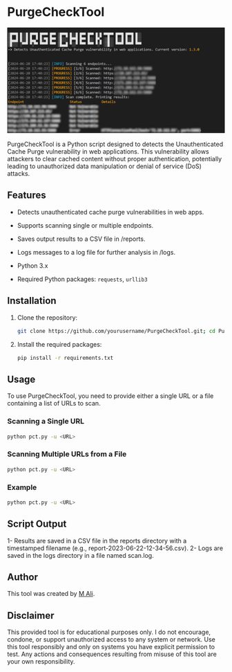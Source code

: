 # PurgeCheckTool

![Banner](screens/screen.jpg)

PurgeCheckTool is a Python script designed to detects the Unauthenticated Cache Purge vulnerability in web applications. This vulnerability allows attackers to clear cached content without proper authentication, potentially leading to unauthorized data manipulation or denial of service (DoS) attacks.

## Features

- Detects unauthenticated cache purge vulnerabilities in web apps.
- Supports scanning single or multiple endpoints.
- Saves output results to a CSV file in /reports.
- Logs messages to a log file for further analysis in /logs.

- Python 3.x
- Required Python packages: `requests`, `urllib3`

## Installation

1. Clone the repository:

    ```bash
    git clone https://github.com/yourusername/PurgeCheckTool.git; cd PurgeCheckTool
    ```

2. Install the required packages:

    ```bash
    pip install -r requirements.txt
    ```

## Usage

To use PurgeCheckTool, you need to provide either a single URL or a file containing a list of URLs to scan.

### Scanning a Single URL

```bash
python pct.py -u <URL>
```

### Scanning Multiple URLs from a File

```bash
python pct.py -u <URL>
```

### Example

```bash
python pct.py -u <URL>
```

## Script Output

1- Results are saved in a CSV file in the reports directory with a timestamped filename (e.g., report-2023-06-22-12-34-56.csv).
2- Logs are saved in the logs directory in a file named scan.log.


## Author

This tool was created by [M Ali](https://x.com/MohamedNab1l).


## Disclaimer

This provided tool is for educational purposes only. I do not encourage, condone, or support unauthorized access to any system or network. Use this tool responsibly and only on systems you have explicit permission to test. Any actions and consequences resulting from misuse of this tool are your own responsibility.

